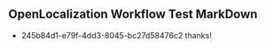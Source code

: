## OpenLocalization Workflow Test MarkDown
* 245b84d1-e79f-4dd3-8045-bc27d58476c2 thanks!

<!--HONumber=Jul16_HO2-->


